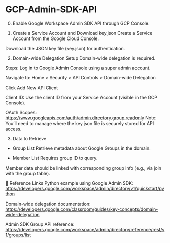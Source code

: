 # GCP-Admin-SDK-API

0. Enable Google Workspace Admin SDK API through GCP Console.

1. Create a Service Account and Download key.json 
Create a Service Account from the Google Cloud Console.

Download the JSON key file (key.json) for authentication.

2. Domain-wide Delegation Setup
Domain-wide delegation is required.  

Steps: Log in to Google Admin Console using a super admin account.  

Navigate to: Home > Security > API Controls > Domain-wide Delegation  

Click Add New API Client  

Client ID: Use the client ID from your Service Account (visible in the GCP Console).  

OAuth Scopes: https://www.googleapis.com/auth/admin.directory.group.readonly
Note: You’ll need to manage where the key.json file is securely stored for API access.  

3. Data to Retrieve
- Group List
Retrieve metadata about Google Groups in the domain.

- Member List
Requires group ID to query.

Member data should be linked with corresponding group info (e.g., via join with the group table).  

🔎 Reference Links
Python example using Google Admin SDK:
https://developers.google.com/workspace/admin/directory/v1/quickstart/python

Domain-wide delegation documentation:
https://developers.google.com/classroom/guides/key-concepts/domain-wide-delegation

Admin SDK Group API reference:
https://developers.google.com/workspace/admin/directory/reference/rest/v1/groups/list
